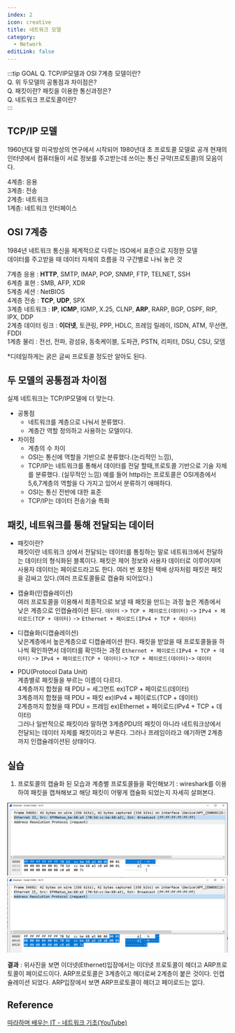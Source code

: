 ```yaml
---
index: 2
icon: creative
title: 네트워크 모델
category:
  - Network
editLink: false
---
```


:::tip GOAL
Q. TCP/IP모델과 OSI 7계층 모델이란?   
Q. 위 두모델의 공통점과 차이점은?  
Q. 패킷이란? 패킷을 이용한 통신과정은?  
Q. 네트워크 프로토콜이란?  
:::


## TCP/IP 모델

1960년대 말 미국방성의 연구에서 시작되어 1980년대 초 프로토콜 모델로 공개
현재의 인터넷에서 컴퓨터들이 서로 정보를 주고받는데 쓰이는 통신 규약(프로토콜)의 모음이다.

4계층: 응용  
3계층: 전송  
2계층: 네트워크  
1계층: 네트워크 인터페이스

## OSI 7계층

1984년 네트워크 통신을 체계적으로 다루는 ISO에서 표준으로 지정한 모델  
데이터를 주고받을 때 데이터 자체의 흐름을 각 구간별로 나눠 놓은 것

7계층 응용 : **HTTP**, SMTP, IMAP, POP, SNMP, FTP, TELNET, SSH  
6계층 표현 : SMB, AFP, XDR  
5계층 세션 : NetBIOS  
4계층 전송 : **TCP**, **UDP**, SPX  
3계층 네트워크 : **IP**, **ICMP**, IGMP, X.25, CLNP, **ARP**, RARP, BGP, OSPF, RIP, IPX, DDP  
2계층 데이터 링크 : **이더넷**, 토큰링, PPP, HDLC, 프레임 릴레이, ISDN, ATM, 무선랜, FDDI  
1계층 물리 : 전선, 전파, 광섬유, 동축케이블, 도파관, PSTN, 리피터, DSU, CSU, 모뎀

\*디테일하게는 굵은 글씨 프로토콜 정도만 알아도 된다.

## 두 모델의 공통점과 차이점

실제 네트워크는 TCP/IP모델에 더 맞는다.

- 공통점
  - 네트워크를 계층으로 나눠서 분류했다.
  - 계층간 역할 정의하고 사용하는 모델이다.
- 차이점  
  - 계층의 수 차이
  - OSI는 통신에 역할을 기반으로 분류했다.(논리적인 느낌),
  - TCP/IP는 네트워크를 통해서 데이터를 전달 할때,프로토콜 기반으로 기술 자체를 분류했다. (실무적인 느낌)
    예를 들어 http라는 프로토콜은 OSI게층에서 5,6,7계층의 역할을 다 가지고 있어서 분류하기 애매하다.
  - OSI는 통신 전반에 대한 표준
  - TCP/IP는 데이터 전송기술 특화

## 패킷, 네트워크를 통해 전달되는 데이터

- 패킷이란?  
  패킷이란 네트워크 상에서 전달되는 데이터를 통칭하는 말로 네트워크에서 전달하는
  데이터의 형식화된 블록이다. 패킷은 제어 정보와 사용자 데이터로 이루어지며 사용자 데이터는 페이로드라고도 한다.
  여러 번 포장된 택배 상자처럼 패킷은 패킷을 감싸고 있다.(여러 프로토콜들로 캡슐화 되어있다.)

* 캡슐화(인캡슐레이션)  
  여러 프로토콜을 이용해서 최종적으로 보낼 때 패킷을 만드는 과정
  높은 계층에서 낮은 계층으로 인캡슐레이션 된다.
  `데이터` -> `TCP + 페이로드(데이터)` -> `IPv4 + 페이로드(TCP + 데이터)` -> `Ethernet + 페이로드(IPv4 + TCP + 데이터)`

* 디캡슐화(디캡슐레이션)  
  낮은계층에서 높은계층으로 디캡슐레이션 한다.
  패킷을 받았을 때 프로토콜들을 하나씩 확인하면서 데이터를 확인하는 과정
  `Ethernet + 페이로드(IPv4 + TCP + 데이터)` -> `IPv4 + 페이로드(TCP + 데이터)`-> `TCP + 페이로드(데이터)`-> `데이터`

* PDU(Protocol Data Unit)  
  계층별로 패킷들을 부르는 이름이 다르다.   
  4계층까지 합쳤을 때 PDU = 세그먼트 ex)TCP + 페이로드(데이터)  
  3계층까지 합쳤을 때 PDU = 패킷 ex)IPv4 + 페이로드(TCP + 데이터)  
  2계층까지 합쳤을 때 PDU = 프레임 ex)Ethernet + 페이로드(IPv4 + TCP + 데이터)  
  그러나 일반적으로 패킷이라 말하면 3계층PDU의 패킷이 아니라 네트워크상에서 전달되는 데이터 자체를 패킷이라고 부른다.
  그러나 프레임이라고 얘기하면 2계층까지 인캡슐레이션된 상태이다.  

## 실습

1. 프로토콜의 캡슐화 된 모습과 계층별 프로토콜들을 확인해보기
   : wireshark를 이용하여 패킷을 캡쳐해보고 해당 패킷이 어떻게 캡슐화 되었는지 자세히 살펴본다.

![ethernet](./img/2-wireshark-ethernet.png)
![arp](./img/2-wireshark-arp.png)

**결과** : 위사진을 보면 이더넷(Ethernet)입장에서는 이더넷 프로토콜이 헤더고 ARP프로토콜이 페이로드이다.
 ARP프로토콜은 3계층이고 헤더로써 2계층이 붙은 것이다. 인캡슐레이션 되었다. ARP입장에서 보면 ARP프로토콜이 헤더고 페이로드는 없다.


## Reference
[따라하며 배우는 IT - 네트워크 기초(YouTube)](https://www.youtube.com/playlist?list=PL0d8NnikouEWcF1jJueLdjRIC4HsUlULi)
